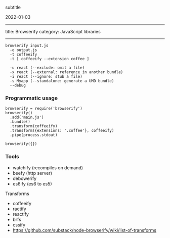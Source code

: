 subtitle

2022-01-03

------------------------------------------------------------------------

title: Browserify category: JavaScript libraries

------------------------------------------------------------------------

    browserify input.js
      -o output.js
      -t coffeeify
      -t [ coffeeify --extension coffee ]

      -u react (--exclude: omit a file)
      -x react (--external: reference in another bundle)
      -i react (--ignore: stub a file)
      -s Myapp (--standalone: generate a UMD bundle)
      --debug

### Programmatic usage

    browserify = require('browserify')
    browserify()
      .add('main.js')
      .bundle()
      .transform(coffeeify)
      .transform({extensions: '.coffee'}, coffeeify)
      .pipe(process.stdout)

    browserify({})

### Tools

-   watchify (recompiles on demand)
-   beefy (http server)
-   debowerify
-   es6ify (es6 to es5)

Transforms

-   coffeeify
-   ractify
-   reactify
-   brfs
-   cssify
-   https://github.com/substack/node-browserify/wiki/list-of-transforms

